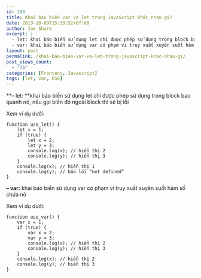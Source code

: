 ```yaml
---
id: 198
title: Khai báo biến var và let trong JavaScript khác nhau gì?
date: 2019-10-09T15:33:52+07:00
author: Ime Share
excerpt: |
  - let: khai báo biến sử dụng let chỉ được phép sử dụng trong block bao quanh nó, nếu gọi biến đó ngoài block thì sẽ bị lỗi
  - var: khai báo biến sử dụng var có phạm vi truy xuất xuyên suốt hàm số chứa nó
layout: post
permalink: /khai-bao-bien-var-va-let-trong-javascript-khac-nhau-gi/
post_views_count:
  - "75"
categories: [Frontend, Javascript]
tags: [let, var, ES6]
---
```

**&#8211; let: **khai báo biến sử dụng let chỉ được phép sử dụng trong block bao quanh nó, nếu gọi biến đó ngoài block thì sẽ bị lỗi

Xem ví dụ dưới:

```
function use_let() {
	let x = 1;
	if (true) {
		let x = 2;
		let y = 3;
		console.log(x); // hiển thị 2
		console.log(y); // hiển thị 3
	}
	console.log(x); // hiển thị 1
	console.log(y); // báo lỗi “not defined”
}
```

**&#8211; var:** khai báo biến sử dụng var có phạm vi truy xuất xuyên suốt hàm số chứa nó

Xem ví dụ dưới:

```
function use_var() {
	var x = 1;
	if (true) {
		var x = 2;
		var y = 3;
		console.log(x); // hiển thị 2
		console.log(y); // hiển thị 3
	}
	console.log(x); // hiển thị 2
	console.log(y); // hiển thị 3
}
```